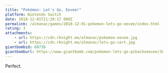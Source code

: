 ```yaml
---
title: "Pokémon: Let's Go, Eevee!"
platform: Nintendo Switch
date: 2018-12-01T21:29:17.000Z
permalink: /almanac/games/2018-12-01-pokemon-lets-go-eevee/index.html
rating: 3
attachments: 
    - url: https://cdn.rknight.me/almanac/pokemon-eevee.jpg
    - url: https://cdn.rknight.me/almanac/lets-go-cert.jpg
giantbombid: 68738
giantbomburl: https://www.giantbomb.com/pokemon-lets-go-pikachueevee/3030-68738/
---
```


Perfect.
